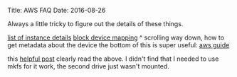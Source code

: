 Title: AWS FAQ
Date: 2016-08-26

Always a little tricky to figure out the details of these things.

[list of instance details](https://aws.amazon.com/ec2/instance-types/)
[block device mapping](http://docs.aws.amazon.com/AWSEC2/latest/UserGuide/block-device-mapping-concepts.html)
^ scrolling way down, how to get metadata about the device
the bottom of this is super useful:
[aws guide](http://docs.aws.amazon.com/AWSEC2/latest/UserGuide/add-instance-store-volumes.html)

this [helpful post](http://serverfault.com/questions/433703/how-to-use-instance-store-volumes-storage-in-amazon-ec2) clearly read the above.
I didn't find that I needed to use mkfs for it work, the second drive just wasn't mounted.
